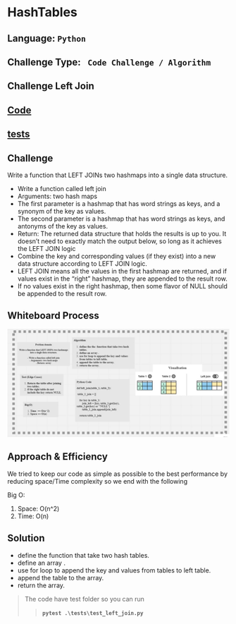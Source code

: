# HashTables

## Language: `Python`
## Challenge Type: ` Code Challenge / Algorithm`


## Challenge Left Join

## [Code](https://github.com/mohammad-alshish/data-structures-and-algorithms/blob/main/left_join/left_join.py)
## [tests](https://github.com/mohammad-alshish/data-structures-and-algorithms/blob/main/tests/test_left_join.py)


## Challenge

Write a function that LEFT JOINs two hashmaps into a single data structure.

- Write a function called left join
- Arguments: two hash maps
- The first parameter is a hashmap that has word strings as keys, and a synonym of the key as values.
- The second parameter is a hashmap that has word strings as keys, and antonyms of the key as values.
- Return: The returned data structure that holds the results is up to you. It doesn’t need to exactly match the output below, so long as it achieves the LEFT JOIN logic
- Combine the key and corresponding values (if they exist) into a new data structure according to LEFT JOIN logic.
- LEFT JOIN means all the values in the first hashmap are returned, and if values exist in the “right” hashmap, they are appended to the result row.
- If no values exist in the right hashmap, then some flavor of NULL should be appended to the result row.



## Whiteboard Process
![](cccc33.jpg)

## Approach & Efficiency
We tried to keep our code as simple as possible to the best performance by reducing space/Time complexity
so we end with the following

Big O:
1. Space: O(n^2) 
2. Time: O(n) 

## Solution

- define  the  function that take two hash tables.
- define an array .
- use for loop to append the key and values from tables to left table.
- append the table to the array.
- return the array.

>The code have test folder so you can run 
> >**`pytest .\tests\test_left_join.py`** 